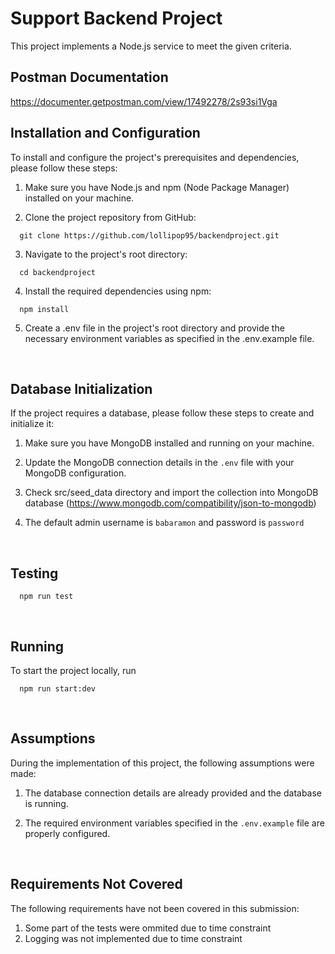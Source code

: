 # Support Backend Project

This project implements a Node.js service to meet the given criteria.
&nbsp;

## Postman Documentation

https://documenter.getpostman.com/view/17492278/2s93si1Vga

## Installation and Configuration

To install and configure the project's prerequisites and dependencies, please follow these steps:

1. Make sure you have Node.js and npm (Node Package Manager) installed on your machine.

2. Clone the project repository from GitHub:

```shell
  git clone https://github.com/lollipop95/backendproject.git
```

3. Navigate to the project's root directory:
```shell
  cd backendproject
```
4. Install the required dependencies using npm:
```shell
  npm install
```

5. Create a .env file in the project's root directory and provide the necessary environment variables as specified in the .env.example file.

&nbsp;
&nbsp;
## Database Initialization

If the project requires a database, please follow these steps to create and initialize it:

1. Make sure you have MongoDB installed and running on your machine.

2. Update the MongoDB connection details in the `.env` file with your MongoDB configuration.

3. Check src/seed_data directory and import the collection into MongoDB database (https://www.mongodb.com/compatibility/json-to-mongodb)

4. The default admin username is `babaramon` and password is `password`
  

&nbsp;
&nbsp;

## Testing

```shell
  npm run test
```

&nbsp;
&nbsp;

## Running

To start the project locally, run

```shell
  npm run start:dev
```
&nbsp;
&nbsp;
## Assumptions

During the implementation of this project, the following assumptions were made:

1. The database connection details are already provided and the database is running.

2. The required environment variables specified in the `.env.example` file are properly configured.

&nbsp;
&nbsp;

## Requirements Not Covered

The following requirements have not been covered in this submission:

1. Some part of the tests were ommited due to time constraint
2. Logging was not implemented due to time constraint






